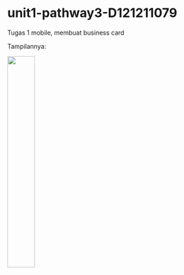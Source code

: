 # unit1-pathway3-D121211079
Tugas 1 mobile, membuat business card

Tampilannya:

<img src= "https://github.com/SywlAchmd/unit1-pathway3-D121211079/assets/118332574/8fe01816-6499-4c91-bfa5-302d88f10d47" width=35%>
